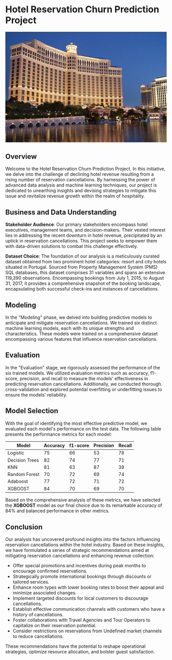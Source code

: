 # Hotel Reservation Churn Prediction Project
![Hotel](data/hotel.jpg)
## Overview
Welcome to the Hotel Reservation Churn Prediction Project. In this initiative, we delve into the challenge of declining hotel revenue resulting from a rising number of reservation cancellations. By harnessing the power of advanced data analysis and machine learning techniques, our project is dedicated to unearthing insights and devising strategies to mitigate this issue and revitalize revenue growth within the realm of hospitality.

## Business and Data Understanding
**Stakeholder Audience**: Our primary stakeholders encompass hotel executives, management teams, and decision-makers. Their vested interest lies in addressing the recent downturn in hotel revenue, precipitated by an uptick in reservation cancellations. This project seeks to empower them with data-driven solutions to combat this challenge effectively.

**Dataset Choice**: The foundation of our analysis is a meticulously curated dataset obtained from two prominent hotel categories: resort and city hotels situated in Portugal. Sourced from Property Management System (PMS) SQL databases, this dataset comprises 31 variables and spans an extensive 119,390 observations. Encompassing bookings from July 1, 2015, to August 31, 2017, it provides a comprehensive snapshot of the booking landscape, encapsulating both successful check-ins and instances of cancellations.

## Modeling
In the "Modeling" phase, we delved into building predictive models to anticipate and mitigate reservation cancellations. We trained six distinct machine learning models, each with its unique strengths and characteristics. These models were trained on a comprehensive dataset encompassing various features that influence reservation cancellations.

## Evaluation
In the "Evaluation" stage, we rigorously assessed the performance of the six trained models. We utilized evaluation metrics such as accuracy, f1-score, precision, and recall to measure the models' effectiveness in predicting reservation cancellations. Additionally, we conducted thorough cross-validation and explored potential overfitting or underfitting issues to ensure the models' reliability.

## Model Selection
With the goal of identifying the most effective predictive model, we evaluated each model's performance on the test data. The following table presents the performance metrics for each model:

| Model          | Accuracy | f1-score | Precision | Recall |
|----------------|----------|----------|-----------|--------|
| Logistic       | 75       | 66       | 53        | 78     |
| Decision Trees | 82       | 74       | 77        | 71     |
| KNN            | 81       | 63       | 87        | 39     |
| Random Forest  | 70       | 72       | 69        | 74     |
| Adaboost       | 77       | 72       | 71        | 72     |
| XGBOOST        | 84       | 70       | 69        | 70     |

Based on the comprehensive analysis of these metrics, we have selected the **XGBOOST** model as our final choice due to its remarkable accuracy of 84% and balanced performance in other metrics.

## Conclusion
Our analysis has uncovered profound insights into the factors influencing reservation cancellations within the hotel industry. Based on these insights, we have formulated a series of strategic recommendations aimed at mitigating reservation cancellations and enhancing revenue collection:

- Offer special promotions and incentives during peak months to encourage confirmed reservations.
- Strategically promote international bookings through discounts or tailored services.
- Enhance room types with lower booking rates to boost their appeal and minimize associated changes.
- Implement targeted discounts for local customers to discourage cancellations.
- Establish effective communication channels with customers who have a history of cancellations.
- Foster collaborations with Travel Agencies and Tour Operators to capitalize on their reservation potential.
- Consider restrictions on reservations from Undefined market channels to reduce cancellations.

These recommendations have the potential to reshape operational strategies, optimize resource allocation, and bolster guest satisfaction.
